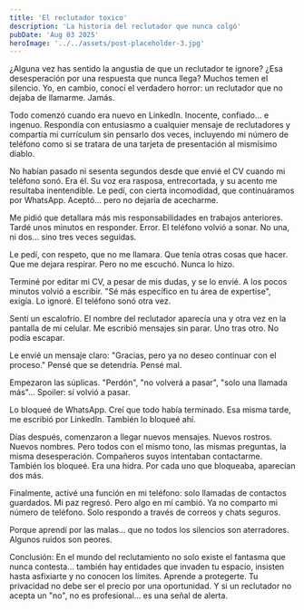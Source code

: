 ```yaml
---
title: 'El reclutador toxico'
description: 'La historia del reclutador que nunca colgó'
pubDate: 'Aug 03 2025'
heroImage: '../../assets/post-placeholder-3.jpg'
---
```

¿Alguna vez has sentido la angustia de que un reclutador te ignore? ¿Esa desesperación por una respuesta que nunca llega? Muchos temen el silencio. Yo, en cambio, conocí el verdadero horror: un reclutador que no dejaba de llamarme. Jamás.

Todo comenzó cuando era nuevo en LinkedIn. Inocente, confiado… e ingenuo. Respondía con entusiasmo a cualquier mensaje de reclutadores y compartía mi currículum sin pensarlo dos veces, incluyendo mi número de teléfono como si se tratara de una tarjeta de presentación al mismísimo diablo.

No habían pasado ni sesenta segundos desde que envié el CV cuando mi teléfono sonó. Era él. Su voz era rasposa, entrecortada, y su acento me resultaba inentendible. Le pedí, con cierta incomodidad, que continuáramos por WhatsApp. Aceptó… pero no dejaría de acecharme.

Me pidió que detallara más mis responsabilidades en trabajos anteriores. Tardé unos minutos en responder. Error. El teléfono volvió a sonar. No una, ni dos… sino tres veces seguidas.

Le pedí, con respeto, que no me llamara. Que tenía otras cosas que hacer. Que me dejara respirar. Pero no me escuchó. Nunca lo hizo.

Terminé por editar mi CV, a pesar de mis dudas, y se lo envié. A los pocos minutos volvió a escribir. "Sé más específico en tu área de expertise", exigía. Lo ignoré. El teléfono sonó otra vez.

Sentí un escalofrío. El nombre del reclutador aparecía una y otra vez en la pantalla de mi celular. Me escribió mensajes sin parar. Uno tras otro. No podía escapar.

Le envié un mensaje claro: "Gracias, pero ya no deseo continuar con el proceso." Pensé que se detendría. Pensé mal.

Empezaron las súplicas. "Perdón", "no volverá a pasar", "solo una llamada más"... Spoiler: sí volvió a pasar.

Lo bloqueé de WhatsApp. Creí que todo había terminado. Esa misma tarde, me escribió por LinkedIn. También lo bloqueé ahí.

Días después, comenzaron a llegar nuevos mensajes. Nuevos rostros. Nuevos nombres. Pero todos con el mismo tono, las mismas preguntas, la misma desesperación. Compañeros suyos intentaban contactarme. También los bloqueé. Era una hidra. Por cada uno que bloqueaba, aparecían dos más.

Finalmente, activé una función en mi teléfono: solo llamadas de contactos guardados. Mi paz regresó. Pero algo en mí cambió. Ya no comparto mi número de teléfono. Solo respondo a través de correos y chats seguros.

Porque aprendí por las malas…
que no todos los silencios son aterradores.
Algunos ruidos son peores.

Conclusión:
En el mundo del reclutamiento no solo existe el fantasma que nunca contesta… también hay entidades que invaden tu espacio, insisten hasta asfixiarte y no conocen los límites. Aprende a protegerte. Tu privacidad no debe ser el precio por una oportunidad.
Y si un reclutador no acepta un "no", no es profesional… es una señal de alerta.